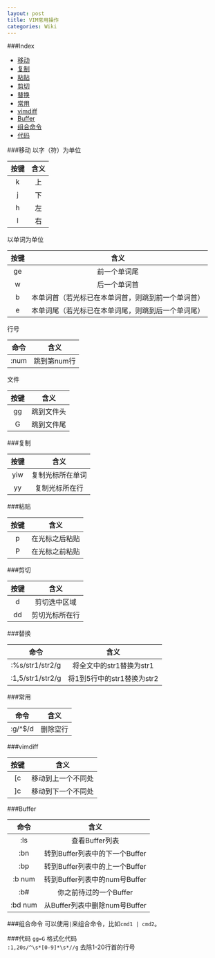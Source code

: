 ```yaml
---
layout: post
title: VIM常用操作
categories: Wiki
---
```


###Index
* [移动](#toc_1)
* [复制](#toc_2)
* [粘贴](#toc_3)
* [剪切](#toc_4)
* [替换](#toc_5)
* [常用](#toc_6)
* [vimdiff](#toc_7)
* [Buffer](#toc_8)
* [组合命令](#toc_9)
* [代码](#toc_10)

###移动
以字（符）为单位  

|按键|含义|
|:---:|:---:|
|k|上|
|j|下|
|h|左|
|l|右|

以单词为单位  

|按键|含义|
|:---:|:---:|
|ge|前一个单词尾|
|w|后一个单词首|
|b|本单词首（若光标已在本单词首，则跳到前一个单词首）|
|e|本单词尾（若光标已在本单词尾，则跳到后一个单词尾）|


行号  

|命令|含义|
|:---:|:---:|
|:num|跳到第num行|

文件  

|按键|含义|
|:---:|:---:|
|gg|跳到文件头|
|G|跳到文件尾|

###复制

|按键|含义|
|:---:|:---:|
|yiw|复制光标所在单词|
|yy|复制光标所在行|

###粘贴

|按键|含义|
|:---:|:---:|
|p|在光标之后粘贴|
|P|在光标之前粘贴|

###剪切

|按键|含义|
|:---:|:---:|
|d|剪切选中区域|
|dd|剪切光标所在行|

###替换

|命令|含义|
|:---:|:---:|
|:%s/str1/str2/g|将全文中的str1替换为str1|
|:1,5/str1/str2/g|将1到5行中的str1替换为str2|

###常用

|命令|含义|
|:---:|:---:|
|:g/^$/d|删除空行|

###vimdiff  

|按键|含义|
|:---:|:---:|
|[c|移动到上一个不同处|
|]c|移动到下一个不同处|

###Buffer

|命令|含义|
|:---:|:---:|
|:ls|查看Buffer列表|
|:bn|转到Buffer列表中的下一个Buffer|
|:bp|转到Buffer列表中的上一个Buffer|
|:b num|转到Buffer列表中的num号Buffer|
|:b#|你之前待过的一个Buffer|
|:bd num|从Buffer列表中删除num号Buffer|

###组合命令
可以使用`|`来组合命令，比如`cmd1 | cmd2`。

###代码
`gg=G` 格式化代码  
`:1,20s/^\s*[0-9]*\s*//g` 去除1-20行首的行号  
